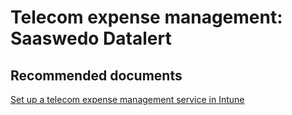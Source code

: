 <properties
	pageTitle="Telecom expense management: Saaswedo Datalert"
	description="Telecom expense management: Saaswedo Datalert"
	service="microsoft.intune"
	resource="intune"
	authors="mackie1604"
	displayOrder=""
	selfHelpType="generic"
	supportTopicIds="32568890"
	resourceTags=""
	productPesIds="15584"
	cloudEnvironments="public"
/>

# Telecom expense management: Saaswedo Datalert

## **Recommended documents**

[Set up a telecom expense management service in Intune](https://docs.microsoft.com/intune/telecom-expenses-monitor)<br>





